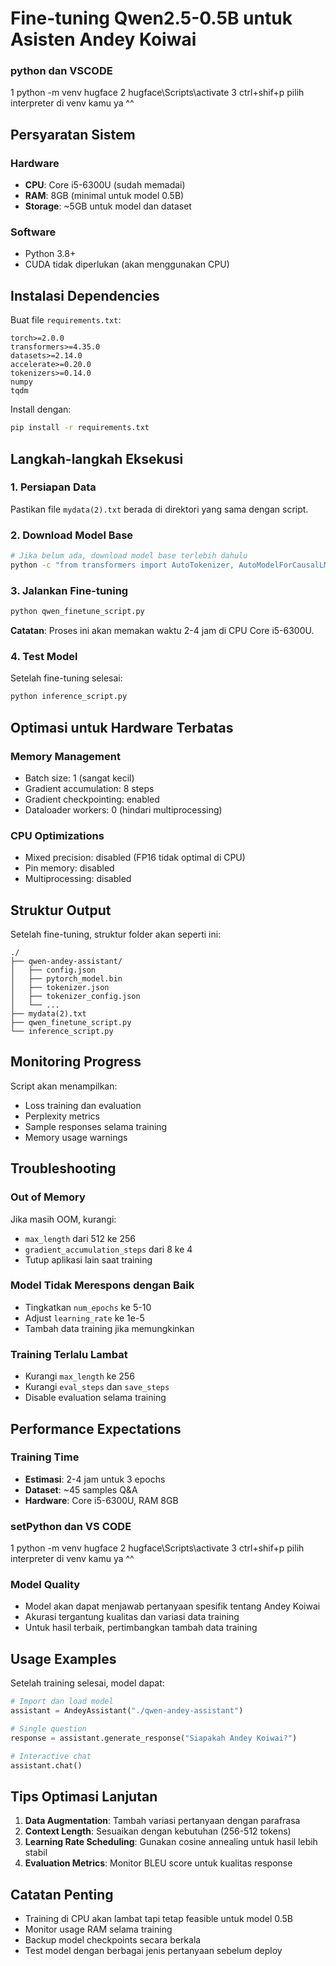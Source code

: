 # Fine-tuning Qwen2.5-0.5B untuk Asisten Andey Koiwai

### python dan VSCODE
1 python -m venv hugface 
2 hugface\Scripts\activate
3 ctrl+shif+p pilih interpreter di venv kamu ya ^^

## Persyaratan Sistem

### Hardware
- **CPU**: Core i5-6300U (sudah memadai)
- **RAM**: 8GB (minimal untuk model 0.5B)
- **Storage**: ~5GB untuk model dan dataset

### Software
- Python 3.8+
- CUDA tidak diperlukan (akan menggunakan CPU)

## Instalasi Dependencies

Buat file `requirements.txt`:

```
torch>=2.0.0
transformers>=4.35.0
datasets>=2.14.0
accelerate>=0.20.0
tokenizers>=0.14.0
numpy
tqdm
```

Install dengan:
```bash
pip install -r requirements.txt
```

## Langkah-langkah Eksekusi

### 1. Persiapan Data
Pastikan file `mydata(2).txt` berada di direktori yang sama dengan script.

### 2. Download Model Base
```bash
# Jika belum ada, download model base terlebih dahulu
python -c "from transformers import AutoTokenizer, AutoModelForCausalLM; AutoTokenizer.from_pretrained('Qwen/Qwen2.5-0.5B-Instruct'); AutoModelForCausalLM.from_pretrained('Qwen/Qwen2.5-0.5B-Instruct')"
```

### 3. Jalankan Fine-tuning
```bash
python qwen_finetune_script.py
```

**Catatan**: Proses ini akan memakan waktu 2-4 jam di CPU Core i5-6300U.

### 4. Test Model
Setelah fine-tuning selesai:
```bash
python inference_script.py
```

## Optimasi untuk Hardware Terbatas

### Memory Management
- Batch size: 1 (sangat kecil)
- Gradient accumulation: 8 steps
- Gradient checkpointing: enabled
- Dataloader workers: 0 (hindari multiprocessing)

### CPU Optimizations
- Mixed precision: disabled (FP16 tidak optimal di CPU)
- Pin memory: disabled
- Multiprocessing: disabled

## Struktur Output

Setelah fine-tuning, struktur folder akan seperti ini:
```
./
├── qwen-andey-assistant/
│   ├── config.json
│   ├── pytorch_model.bin
│   ├── tokenizer.json
│   ├── tokenizer_config.json
│   └── ...
├── mydata(2).txt
├── qwen_finetune_script.py
└── inference_script.py
```

## Monitoring Progress

Script akan menampilkan:
- Loss training dan evaluation
- Perplexity metrics
- Sample responses selama training
- Memory usage warnings

## Troubleshooting

### Out of Memory
Jika masih OOM, kurangi:
- `max_length` dari 512 ke 256
- `gradient_accumulation_steps` dari 8 ke 4
- Tutup aplikasi lain saat training

### Model Tidak Merespons dengan Baik
- Tingkatkan `num_epochs` ke 5-10
- Adjust `learning_rate` ke 1e-5
- Tambah data training jika memungkinkan

### Training Terlalu Lambat
- Kurangi `max_length` ke 256
- Kurangi `eval_steps` dan `save_steps`
- Disable evaluation selama training

## Performance Expectations

### Training Time
- **Estimasi**: 2-4 jam untuk 3 epochs
- **Dataset**: ~45 samples Q&A
- **Hardware**: Core i5-6300U, RAM 8GB

### setPython dan VS CODE
1 python -m venv hugface 
2 hugface\Scripts\activate
3 ctrl+shif+p pilih interpreter di venv kamu ya ^^

### Model Quality
- Model akan dapat menjawab pertanyaan spesifik tentang Andey Koiwai
- Akurasi tergantung kualitas dan variasi data training
- Untuk hasil terbaik, pertimbangkan tambah data training

## Usage Examples

Setelah training selesai, model dapat:

```python
# Import dan load model
assistant = AndeyAssistant("./qwen-andey-assistant")

# Single question
response = assistant.generate_response("Siapakah Andey Koiwai?")

# Interactive chat
assistant.chat()
```

## Tips Optimasi Lanjutan

1. **Data Augmentation**: Tambah variasi pertanyaan dengan parafrasa
2. **Context Length**: Sesuaikan dengan kebutuhan (256-512 tokens)
3. **Learning Rate Scheduling**: Gunakan cosine annealing untuk hasil lebih stabil
4. **Evaluation Metrics**: Monitor BLEU score untuk kualitas response

## Catatan Penting

- Training di CPU akan lambat tapi tetap feasible untuk model 0.5B
- Monitor usage RAM selama training
- Backup model checkpoints secara berkala
- Test model dengan berbagai jenis pertanyaan sebelum deploy